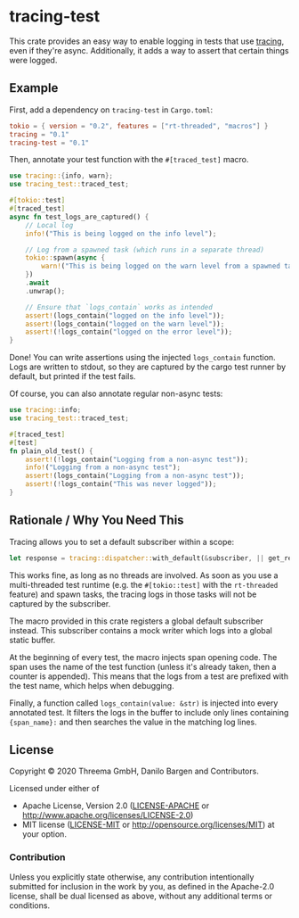 # tracing-test

This crate provides an easy way to enable logging in tests that use
[tracing](https://tracing.rs/), even if they're async. Additionally, it adds a
way to assert that certain things were logged.


## Example

First, add a dependency on `tracing-test` in `Cargo.toml`:

```toml
tokio = { version = "0.2", features = ["rt-threaded", "macros"] }
tracing = "0.1"
tracing-test = "0.1"
```

Then, annotate your test function with the `#[traced_test]` macro.

```rust
use tracing::{info, warn};
use tracing_test::traced_test;

#[tokio::test]
#[traced_test]
async fn test_logs_are_captured() {
    // Local log
    info!("This is being logged on the info level");

    // Log from a spawned task (which runs in a separate thread)
    tokio::spawn(async {
        warn!("This is being logged on the warn level from a spawned task");
    })
    .await
    .unwrap();

    // Ensure that `logs_contain` works as intended
    assert!(logs_contain("logged on the info level"));
    assert!(logs_contain("logged on the warn level"));
    assert!(!logs_contain("logged on the error level"));
}
```

Done! You can write assertions using the injected `logs_contain` function. Logs
are written to stdout, so they are captured by the cargo test runner by
default, but printed if the test fails.

Of course, you can also annotate regular non-async tests:

```rust
use tracing::info;
use tracing_test::traced_test;

#[traced_test]
#[test]
fn plain_old_test() {
    assert!(!logs_contain("Logging from a non-async test"));
    info!("Logging from a non-async test");
    assert!(logs_contain("Logging from a non-async test"));
    assert!(!logs_contain("This was never logged"));
}
```


## Rationale / Why You Need This

Tracing allows you to set a default subscriber within a scope:

```rust
let response = tracing::dispatcher::with_default(&subscriber, || get_response(req));
```

This works fine, as long as no threads are involved. As soon as you use a
multi-threaded test runtime (e.g. the `#[tokio::test]` with the `rt-threaded`
feature) and spawn tasks, the tracing logs in those tasks will not be captured
by the subscriber.

The macro provided in this crate registers a global default subscriber instead.
This subscriber contains a mock writer which logs into a global static buffer.

At the beginning of every test, the macro injects span opening code. The span
uses the name of the test function (unless it's already taken, then a counter
is appended). This means that the logs from a test are prefixed with the test
name, which helps when debugging.

Finally, a function called `logs_contain(value: &str)` is injected into every
annotated test. It filters the logs in the buffer to include only lines
containing ` {span_name}: ` and then searches the value in the matching log
lines.


## License

Copyright © 2020 Threema GmbH, Danilo Bargen and Contributors.

Licensed under either of

 * Apache License, Version 2.0 ([LICENSE-APACHE](LICENSE-APACHE) or
   http://www.apache.org/licenses/LICENSE-2.0)
 * MIT license ([LICENSE-MIT](LICENSE-MIT) or
   http://opensource.org/licenses/MIT) at your option.

### Contribution

Unless you explicitly state otherwise, any contribution intentionally submitted
for inclusion in the work by you, as defined in the Apache-2.0 license, shall
be dual licensed as above, without any additional terms or conditions.
